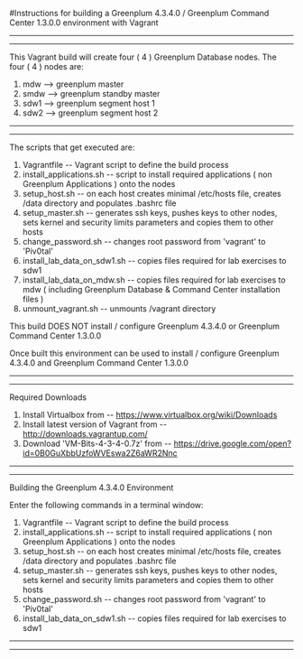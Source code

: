 #Instructions for building a Greenplum 4.3.4.0 / Greenplum Command Center 1.3.0.0 environment with Vagrant


------------------
------------------
This Vagrant build will create four ( 4 ) Greenplum Database nodes.
The four ( 4 ) nodes are:

1.  mdw		--> greenplum master
2.  smdw  --> greenplum standby master
3.  sdw1  --> greenplum segment host 1
4.  sdw2  --> greenplum segment host 2

------------------
------------------

The scripts that get executed are:

1. Vagrantfile -- Vagrant script to define the build process
2. install_applications.sh -- script to install required applications ( non Greenplum Applications ) onto the nodes
3. setup_host.sh -- on each host creates minimal /etc/hosts file, creates /data directory and populates .bashrc file
4. setup_master.sh -- generates ssh keys, pushes keys to other nodes, sets kernel and security limits parameters and copies them to other hosts
5. change_password.sh -- changes root password from 'vagrant' to 'Piv0tal'
6. install_lab_data_on_sdw1.sh -- copies files required for lab exercises to sdw1
7. install_lab_data_on_mdw.sh -- copies files required for lab exercises to mdw ( including Greenplum Database & Command Center installation files )
8. unmount_vagrant.sh -- unmounts /vagrant directory

This build DOES NOT install / configure Greenplum 4.3.4.0 or Greenplum Command Center 1.3.0.0

Once built this environment can be used to install / configure Greenplum 4.3.4.0 and Greenplum Command Center 1.3.0.0

------------------
------------------

Required Downloads

1. Install Virtualbox from -- https://www.virtualbox.org/wiki/Downloads
2. Install latest version of Vagrant from -- http://downloads.vagrantup.com/
3. Download 'VM-Bits-4-3-4-0.7z' from -- https://drive.google.com/open?id=0B0GuXbbUzfoWVEswa2Z6aWR2Nnc

--------------
--------------

Building the Greenplum 4.3.4.0 Environment

Enter the following commands in a terminal window:
1. Vagrantfile -- Vagrant script to define the build process
2. install_applications.sh -- script to install required applications ( non Greenplum Applications ) onto the nodes
3. setup_host.sh -- on each host creates minimal /etc/hosts file, creates /data directory and populates .bashrc file
4. setup_master.sh -- generates ssh keys, pushes keys to other nodes, sets kernel and security limits parameters and copies them to other hosts
5. change_password.sh -- changes root password from 'vagrant' to 'Piv0tal'
6. install_lab_data_on_sdw1.sh -- copies files required for lab exercises to sdw1


------------------
------------------

